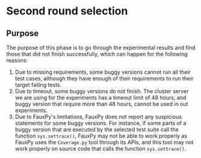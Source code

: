 # Second round selection

## Purpose

The purpose of this phase is to go through the experimental 
results and find those that did not finish successfully, which
can happen for the following reasons:
1. Due to missing requirements, some buggy versions cannot run all their
test cases, although they have enough of their requirements to run
their target failing tests.
2. Due to timeout, some buggy versions do not finish. The cluster server
we are using for the experiments has a timeout limit of 48 hours, and buggy
version that require more than 48 hours, cannot be used in out experiments.
3. Due to FauxPy's limitations, FauxPy does not
report any suspicious statements for some buggy versions. For instance,
if some parts of a buggy version that are executed by the selected test suite call
the function `sys.settrace()`, FauxPy may not be able to work properly as
FauxPy uses the `Coverage.py` tool through its APIs, and this tool may not
work properly on source code that calls the function `sys.settrace()`.

